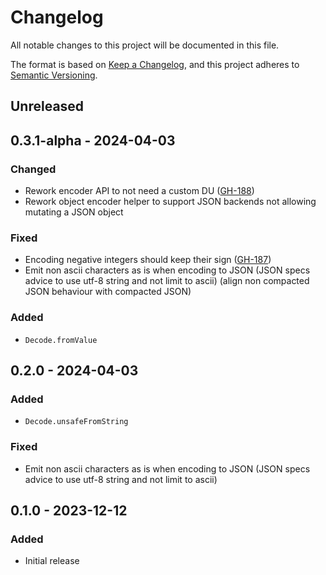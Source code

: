 # Changelog

All notable changes to this project will be documented in this file.

The format is based on [Keep a Changelog](https://keepachangelog.com/en/1.0.0/),
and this project adheres to [Semantic Versioning](https://semver.org/spec/v2.0.0.html).

## Unreleased

## 0.3.1-alpha - 2024-04-03

### Changed

* Rework encoder API to not need a custom DU ([GH-188](https://github.com/thoth-org/Thoth.Json/pull/188/))
* Rework object encoder helper to support JSON backends not allowing mutating a JSON object

### Fixed

* Encoding negative integers should keep their sign ([GH-187](https://github.com/thoth-org/Thoth.Json/issues/187))
* Emit non ascii characters as is when encoding to JSON (JSON specs advice to use utf-8 string and not limit to ascii) (align non compacted JSON behaviour with compacted JSON)

### Added

* `Decode.fromValue`

## 0.2.0 - 2024-04-03

### Added

* `Decode.unsafeFromString`

### Fixed

* Emit non ascii characters as is when encoding to JSON (JSON specs advice to use utf-8 string and not limit to ascii)

## 0.1.0 - 2023-12-12

### Added

* Initial release
